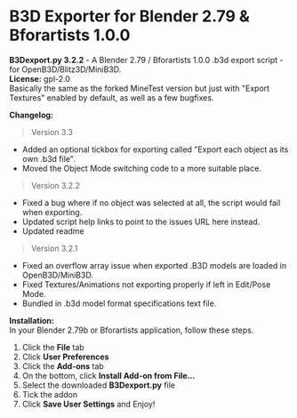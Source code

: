# B3D Exporter for Blender 2.79 & Bforartists 1.0.0
**B3Dexport.py 3.2.2** - A Blender 2.79 / Bforartists 1.0.0 .b3d export script - for OpenB3D/Blitz3D/MiniB3D.  
**License:** gpl-2.0  
Basically the same as the forked MineTest version but just with "Export Textures" enabled by default, as well as a few bugfixes.  

**Changelog:**  
> Version 3.3 
* Added an optional tickbox for exporting called "Export each object as its own .b3d file".
* Moved the Object Mode switching code to a more suitable place.
> Version 3.2.2  
* Fixed a bug where if no object was selected at all, the script would fail when exporting.  
* Updated script help links to point to the issues URL here instead.  
* Updated readme
> Version 3.2.1  
* Fixed an overflow array issue when exported .B3D models are loaded in OpenB3D/MiniB3D.  
* Fixed Textures/Animations not exporting properly if left in Edit/Pose Mode.  
* Bundled in .b3d model format specifications text file.  

**Installation:**  
In your Blender 2.79b or Bforartists application, follow these steps.  
1. Click the **File** tab  
2. Click **User Preferences**  
3. Click the **Add-ons** tab  
4. On the bottom, click **Install Add-on from File...**  
5. Select the downloaded **B3Dexport.py** file  
6. Tick the addon  
7. Click **Save User Settings** and Enjoy!  
